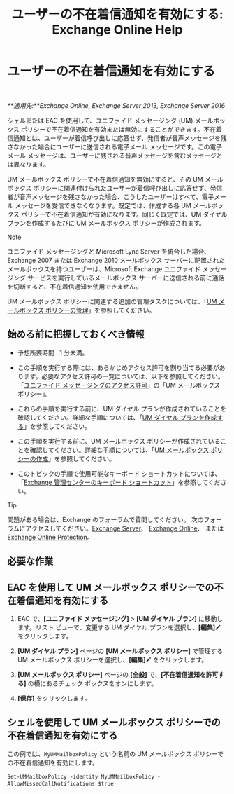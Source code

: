 ﻿---
title: 'ユーザーの不在着信通知を有効にする: Exchange Online Help'
TOCTitle: ユーザーの不在着信通知を有効にする
ms:assetid: aa0cbb60-5422-474f-af16-621aade31c1f
ms:mtpsurl: https://technet.microsoft.com/ja-jp/library/Bb232159(v=EXCHG.150)
ms:contentKeyID: 52057488
ms.date: 05/22/2018
mtps_version: v=EXCHG.150
ms.translationtype: HT
---

# ユーザーの不在着信通知を有効にする

 

_**適用先:**Exchange Online, Exchange Server 2013, Exchange Server 2016_

シェルまたは EAC を使用して、ユニファイド メッセージング (UM) メールボックス ポリシーで不在着信通知を有効または無効にすることができます。不在着信通知とは、ユーザーが着信呼び出しに応答せず、発信者が音声メッセージを残さなかった場合にユーザーに送信される電子メール メッセージです。この電子メール メッセージは、ユーザーに残される音声メッセージを含むメッセージとは異なります。

UM メールボックス ポリシーで不在着信通知を無効にすると、その UM メールボックス ポリシーに関連付けられたユーザーが着信呼び出しに応答せず、発信者が音声メッセージを残さなかった場合、こうしたユーザーはすべて、電子メール メッセージを受信できなくなります。既定では、作成する各 UM メールボックス ポリシーで不在着信通知が有効になります。同じく既定では、UM ダイヤル プランを作成するたびに UM メールボックス ポリシーが作成されます。


> [!NOTE]
> ユニファイド メッセージングと Microsoft Lync Server を統合した場合、Exchange 2007 または Exchange 2010 メールボックス サーバーに配置されたメールボックスを持つユーザーは、Microsoft Exchange ユニファイド メッセージング サービスを実行しているメールボックス サーバーに送信される前に通話を切断すると、不在着信通知を使用できません。



UM メールボックス ポリシーに関連する追加の管理タスクについては、「[UM メールボックス ポリシーの管理](manage-a-um-mailbox-policy-exchange-2013-help.md)」を参照してください。

## 始める前に把握しておくべき情報

  - 予想所要時間 : 1 分未満。

  - この手順を実行する際には、あらかじめアクセス許可を割り当てる必要があります。必要なアクセス許可の一覧については、以下を参照してください。「[ユニファイド メッセージングのアクセス許可](unified-messaging-permissions-exchange-2013-help.md)」の「UM メールボックス ポリシー」。

  - これらの手順を実行する前に、UM ダイヤル プランが作成されていることを確認してください。詳細な手順については、「[UM ダイヤル プランを作成する](create-a-um-dial-plan-exchange-2013-help.md)」を参照してください。

  - この手順を実行する前に、UM メールボックス ポリシーが作成されていることを確認してください。詳細な手順については、「[UM メールボックス ポリシーの作成](create-a-um-mailbox-policy-exchange-2013-help.md)」を参照してください。

  - このトピックの手順で使用可能なキーボード ショートカットについては、「[Exchange 管理センターのキーボード ショートカット](keyboard-shortcuts-in-the-exchange-admin-center-exchange-online-protection-help.md)」を参照してください。


> [!TIP]
> 問題がある場合は、Exchange のフォーラムで質問してください。 次のフォーラムにアクセスしてください。<A href="https://go.microsoft.com/fwlink/p/?linkid=60612">Exchange Server</A>、 <A href="https://go.microsoft.com/fwlink/p/?linkid=267542">Exchange Online</A>、 または <A href="https://go.microsoft.com/fwlink/p/?linkid=285351">Exchange Online Protection</A>。.



## 必要な作業

## EAC を使用して UM メールボックス ポリシーでの不在着信通知を有効にする

1.  EAC で、**\[ユニファイド メッセージング\]** \> **\[UM ダイヤル プラン\]** に移動します。リスト ビューで、変更する UM ダイヤル プランを選択し、**\[編集\]**![編集アイコン](images/Bb124582.6f53ccb2-1f13-4c02-bea0-30690e6ea71d(EXCHG.150).gif "編集アイコン") をクリックします。

2.  **\[UM ダイヤル プラン\]** ページの **\[UM メールボックス ポリシー\]** で管理する UM メールボックス ポリシーを選択し、**\[編集\]**![編集アイコン](images/Bb124582.6f53ccb2-1f13-4c02-bea0-30690e6ea71d(EXCHG.150).gif "編集アイコン") をクリックします。

3.  **\[UM メールボックス ポリシー\]** ページの **\[全般\]** で、**\[不在着信通知を許可する\]** の横にあるチェック ボックスをオンにします。

4.  **\[保存\]** をクリックします。

## シェルを使用して UM メールボックス ポリシーでの不在着信通知を有効にする

この例では、`MyUMMailboxPolicy` という名前の UM メールボックス ポリシーでの不在着信通知を有効にします。

    Set-UMMailboxPolicy -identity MyUMMailboxPolicy -AllowMissedCallNotifications $true

